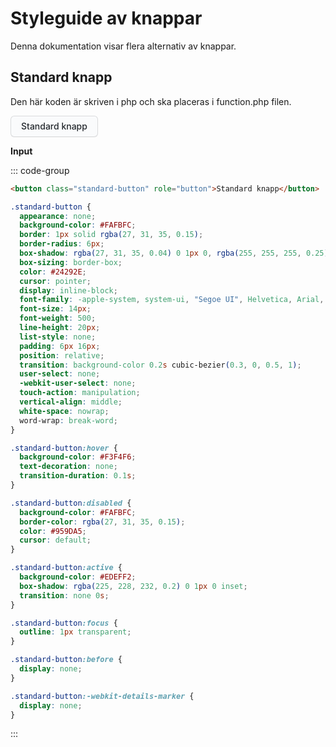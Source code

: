<style>
.standard-button {
  appearance: none;
  background-color: #FAFBFC;
  border: 1px solid rgba(27, 31, 35, 0.15);
  border-radius: 6px;
  box-shadow: rgba(27, 31, 35, 0.04) 0 1px 0, rgba(255, 255, 255, 0.25) 0 1px 0 inset;
  box-sizing: border-box;
  color: #24292E;
  cursor: pointer;
  display: inline-block;
  font-family: -apple-system, system-ui, "Segoe UI", Helvetica, Arial, sans-serif, "Apple Color Emoji", "Segoe UI Emoji";
  font-size: 14px;
  font-weight: 500;
  line-height: 20px;
  list-style: none;
  padding: 6px 16px;
  position: relative;
  transition: background-color 0.2s cubic-bezier(0.3, 0, 0.5, 1);
  user-select: none;
  -webkit-user-select: none;
  touch-action: manipulation;
  vertical-align: middle;
  white-space: nowrap;
  word-wrap: break-word;
}

.standard-button:hover {
  background-color: #F3F4F6;
  text-decoration: none;
  transition-duration: 0.1s;
}

.standard-button:disabled {
  background-color: #FAFBFC;
  border-color: rgba(27, 31, 35, 0.15);
  color: #959DA5;
  cursor: default;
}

.standard-button:active {
  background-color: #EDEFF2;
  box-shadow: rgba(225, 228, 232, 0.2) 0 1px 0 inset;
  transition: none 0s;
}

.standard-button:focus {
  outline: 1px transparent;
}

.standard-button:before {
  display: none;
}

.standard-button:-webkit-details-marker {
  display: none;
}
  </style>

# Styleguide av knappar

Denna dokumentation visar flera alternativ av knappar.

## Standard knapp

Den här koden är skriven i php och ska placeras i function.php filen.
<div>
  <button class="standard-button" role="button">Standard knapp</button>
</div>

**Input**

::: code-group

```html [HTML]
<button class="standard-button" role="button">Standard knapp</button>
```

```css [CSS]
.standard-button {
  appearance: none;
  background-color: #FAFBFC;
  border: 1px solid rgba(27, 31, 35, 0.15);
  border-radius: 6px;
  box-shadow: rgba(27, 31, 35, 0.04) 0 1px 0, rgba(255, 255, 255, 0.25) 0 1px 0 inset;
  box-sizing: border-box;
  color: #24292E;
  cursor: pointer;
  display: inline-block;
  font-family: -apple-system, system-ui, "Segoe UI", Helvetica, Arial, sans-serif, "Apple Color Emoji", "Segoe UI Emoji";
  font-size: 14px;
  font-weight: 500;
  line-height: 20px;
  list-style: none;
  padding: 6px 16px;
  position: relative;
  transition: background-color 0.2s cubic-bezier(0.3, 0, 0.5, 1);
  user-select: none;
  -webkit-user-select: none;
  touch-action: manipulation;
  vertical-align: middle;
  white-space: nowrap;
  word-wrap: break-word;
}

.standard-button:hover {
  background-color: #F3F4F6;
  text-decoration: none;
  transition-duration: 0.1s;
}

.standard-button:disabled {
  background-color: #FAFBFC;
  border-color: rgba(27, 31, 35, 0.15);
  color: #959DA5;
  cursor: default;
}

.standard-button:active {
  background-color: #EDEFF2;
  box-shadow: rgba(225, 228, 232, 0.2) 0 1px 0 inset;
  transition: none 0s;
}

.standard-button:focus {
  outline: 1px transparent;
}

.standard-button:before {
  display: none;
}

.standard-button:-webkit-details-marker {
  display: none;
}
```
:::